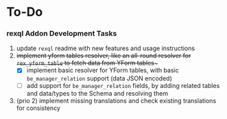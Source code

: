# To-Do

### rexql Addon Development Tasks

1. update `rexql` readme with new features and usage instructions
2. ~~implement yform tables resolver, like an all-round resolver for `rex_yform_table` to fetch data from YForm tables~~~
   - [x] implement basic resolver for YForm tables, with basic `be_manager_relation` support (data JSON encoded)
   - [ ] add support for `be_manager_relation` fields, by adding related tables and data/types to the Schema and resolving them
3. (prio 2) implement missing translations and check existing translations for consistency
